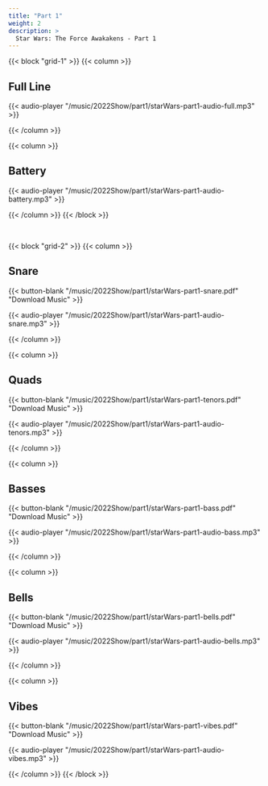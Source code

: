 ```yaml
---
title: "Part 1"
weight: 2
description: >
  Star Wars: The Force Awakakens - Part 1
---
```


{{< block "grid-1" >}}
{{< column >}}
## Full Line

{{< audio-player "/music/2022Show/part1/starWars-part1-audio-full.mp3" >}}

{{< /column >}}



{{< column >}}
## Battery

{{< audio-player "/music/2022Show/part1/starWars-part1-audio-battery.mp3" >}}

{{< /column >}}
{{< /block >}}

&nbsp;


{{< block "grid-2" >}}
{{< column >}}
## Snare

{{< button-blank "/music/2022Show/part1/starWars-part1-snare.pdf" "Download Music" >}}

{{< audio-player "/music/2022Show/part1/starWars-part1-audio-snare.mp3" >}}

{{< /column >}}



{{< column >}}
## Quads

{{< button-blank "/music/2022Show/part1/starWars-part1-tenors.pdf" "Download Music" >}}

{{< audio-player "/music/2022Show/part1/starWars-part1-audio-tenors.mp3" >}}

{{< /column >}}


{{< column >}}
## Basses

{{< button-blank "/music/2022Show/part1/starWars-part1-bass.pdf" "Download Music" >}}

{{< audio-player "/music/2022Show/part1/starWars-part1-audio-bass.mp3" >}}

{{< /column >}}



{{< column >}}
## Bells

{{< button-blank "/music/2022Show/part1/starWars-part1-bells.pdf" "Download Music" >}}

{{< audio-player "/music/2022Show/part1/starWars-part1-audio-bells.mp3" >}}

{{< /column >}}



{{< column >}}
## Vibes

{{< button-blank "/music/2022Show/part1/starWars-part1-vibes.pdf" "Download Music" >}}

{{< audio-player "/music/2022Show/part1/starWars-part1-audio-vibes.mp3" >}}

{{< /column >}}
{{< /block >}}